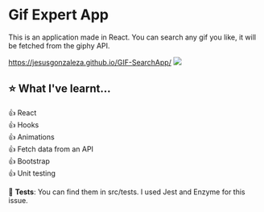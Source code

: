 # Gif Expert App
This is an application made in React. You can search any gif you like, it will
be fetched from the giphy API.

https://jesusgonzaleza.github.io/GIF-SearchApp/
![](GifExpertApp.gif)

## :star: What I've learnt...

:+1: React \
:+1: Hooks \
:+1: Animations \
:+1: Fetch data from an API \
:+1: Bootstrap \
:+1: Unit testing 

:microscope: **Tests**: You can find them in src/tests. I used Jest and Enzyme for this issue.
